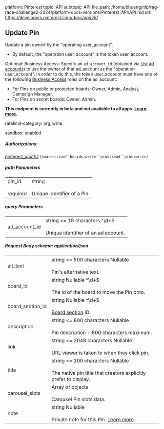 platform: Pinterest
topic: API
subtopic: API
file_path: /home/bhuang/nlp/rag-race-challenge2-2024/platform-docs-versions/Pinterest_API/API.md
url: https://developers.pinterest.com/docs/api/v5/


## [](#operation/pins/update)Update Pin

Update a pin owned by the "operating user\_account".

* By default, the "operation user\_account" is the token user\_account.

Optional: Business Access: Specify an `ad_account_id` (obtained via [List ad accounts](https://developers.pinterest.com/docs/api/v5/#operation/ad_accounts/list)) to use the owner of that ad\_account as the "operation user\_account". In order to do this, the token user\_account must have one of the following [Business Access](https://help.pinterest.com/en/business/article/share-and-manage-access-to-your-ad-accounts) roles on the ad\_account:

* For Pins on public or protected boards: Owner, Admin, Analyst, Campaign Manager.
* For Pins on secret boards: Owner, Admin.

**This endpoint is currently in beta and not available to all apps. [Learn more](https://developers.pinterest.com/docs/new/about-beta-access/).**

ratelimit-category: org\_write

sandbox: enabled

##### Authorizations:

[pinterest\_oauth2](#section/Authentication/pinterest_oauth2) (`boards:read``boards:write``pins:read``pins:write`)

##### path Parameters

|     |     |
| --- | --- |
| pin\_id<br><br>required | string<br><br>Unique identifier of a Pin. |

##### query Parameters

|     |     |
| --- | --- |
| ad\_account\_id | string <= 18 characters ^\\d+$<br><br>Unique identifier of an ad account. |

##### Request Body schema: application/json

|     |     |
| --- | --- |
| alt\_text | string <= 500 characters Nullable<br><br>Pin's alternative text. |
| board\_id | string Nullable ^\\d+$<br><br>The id of the board to move the Pin onto. |
| board\_section\_id | string Nullable ^\\d+$<br><br>[Board section](https://help.pinterest.com/en/article/create-a-board-section) ID. |
| description | string <= 800 characters Nullable<br><br>Pin description - 800 characters maximum. |
| link | string <= 2048 characters Nullable<br><br>URL viewer is taken to when they click pin. |
| title | string <= 100 characters Nullable<br><br>The native pin title that creators explicitly prefer to display. |
| carousel\_slots | Array of objects<br><br>Carousel Pin slots data. |
| note | string Nullable<br><br>Private note for this Pin. [Learn more](https://help.pinterest.com/en/article/add-notes-to-your-pins). |